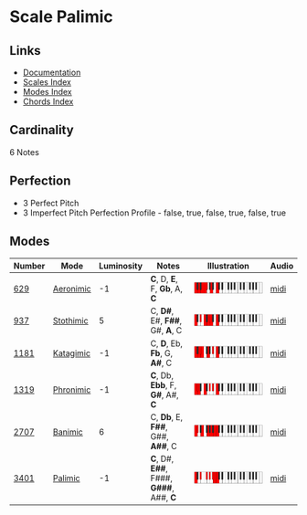 # Scale Palimic

## Links

- [Documentation](README.md)
- [Scales Index](Scales.md)
- [Modes Index](Modes.md)
- [Chords Index](Chords.md)

## Cardinality

6 Notes

## Perfection

- 3 Perfect Pitch
- 3 Imperfect Pitch
Perfection Profile - false, true, false, true, false, true

## Modes

| Number | Mode | Luminosity | Notes | Illustration | Audio |
|--------|------|------------|-------|--------------|-------|
| [629](https://ianring.com/musictheory/scales/629) | [Aeronimic](ModeAeronimic.md) | -1 | **C**, D, **E**, F, **Gb**, A, **C** | ![CNaturalAeronimic](ModeCNaturalAeronimic.png) | [midi](https://github.com/edipermadi/music/blob/main/docs/ModeCNaturalAeronimic.mid?raw=true) | 
| [937](https://ianring.com/musictheory/scales/937) | [Stothimic](ModeStothimic.md) | 5 | C, **D#**, E#, **F##**, G#, **A**, C | ![CNaturalStothimic](ModeCNaturalStothimic.png) | [midi](https://github.com/edipermadi/music/blob/main/docs/ModeCNaturalStothimic.mid?raw=true) | 
| [1181](https://ianring.com/musictheory/scales/1181) | [Katagimic](ModeKatagimic.md) | -1 | C, **D**, Eb, **Fb**, G, **A#**, C | ![CNaturalKatagimic](ModeCNaturalKatagimic.png) | [midi](https://github.com/edipermadi/music/blob/main/docs/ModeCNaturalKatagimic.mid?raw=true) | 
| [1319](https://ianring.com/musictheory/scales/1319) | [Phronimic](ModePhronimic.md) | -1 | **C**, Db, **Ebb**, F, **G#**, A#, **C** | ![CNaturalPhronimic](ModeCNaturalPhronimic.png) | [midi](https://github.com/edipermadi/music/blob/main/docs/ModeCNaturalPhronimic.mid?raw=true) | 
| [2707](https://ianring.com/musictheory/scales/2707) | [Banimic](ModeBanimic.md) | 6 | C, **Db**, E, **F##**, G##, **A##**, C | ![CNaturalBanimic](ModeCNaturalBanimic.png) | [midi](https://github.com/edipermadi/music/blob/main/docs/ModeCNaturalBanimic.mid?raw=true) | 
| [3401](https://ianring.com/musictheory/scales/3401) | [Palimic](ModePalimic.md) | -1 | **C**, D#, **E##**, F###, **G###**, A##, **C** | ![CNaturalPalimic](ModeCNaturalPalimic.png) | [midi](https://github.com/edipermadi/music/blob/main/docs/ModeCNaturalPalimic.mid?raw=true) | 
